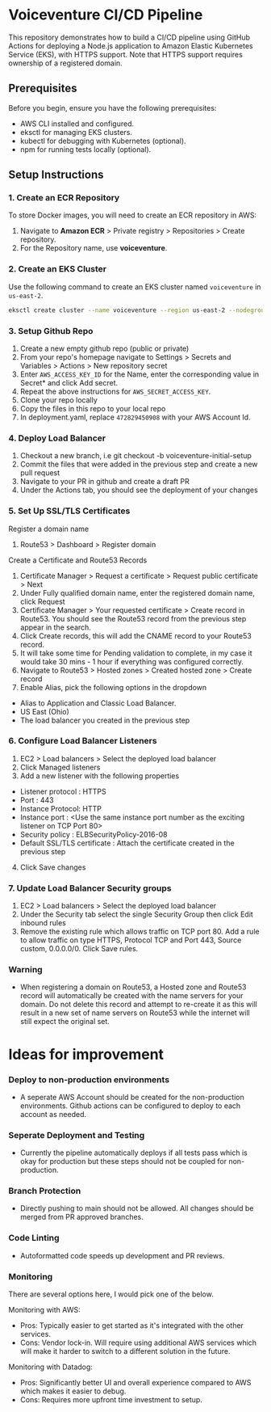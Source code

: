# Voiceventure CI/CD Pipeline

This repository demonstrates how to build a CI/CD pipeline using GitHub Actions for deploying a Node.js application to Amazon Elastic Kubernetes Service (EKS), with HTTPS support. Note that HTTPS support requires ownership of a registered domain.

## Prerequisites

Before you begin, ensure you have the following prerequisites:

- AWS CLI installed and configured.
- eksctl for managing EKS clusters.
- kubectl for debugging with Kubernetes (optional).
- npm for running tests locally (optional).

## Setup Instructions

### 1. Create an ECR Repository

To store Docker images, you will need to create an ECR repository in AWS:

1. Navigate to **Amazon ECR** > Private registry > Repositories > Create repository.
3. For the Repository name, use **voiceventure**.

### 2. Create an EKS Cluster

Use the following command to create an EKS cluster named `voiceventure` in `us-east-2`. 

```bash
eksctl create cluster --name voiceventure --region us-east-2 --nodegroup-name linux-nodes --node-type t2.micro --nodes 2
```

### 3. Setup Github Repo
1. Create a new empty github repo (public or private)
2. From your repo's homepage navigate to Settings > Secrets and Variables > Actions > New repository secret
3. Enter ```AWS_ACCESS_KEY_ID``` for the Name, enter the corresponding value in Secret* and click Add secret.
4. Repeat the above instructions for ```AWS_SECRET_ACCESS_KEY```.
5. Clone your repo locally
6. Copy the files in this repo to your local repo
7. In deployment.yaml, replace `472829450908` with your AWS Account Id.

### 4. Deploy Load Balancer
1. Checkout a new branch, i.e git checkout -b voiceventure-initial-setup
2. Commit the files that were added in the previous step and create a new pull request 
3. Navigate to your PR in github and create a draft PR
4. Under the Actions tab, you should see the deployment of your changes

### 5. Set Up SSL/TLS Certificates
Register a domain name 
1. Route53 > Dashboard > Register domain

Create a Certificate and Route53 Records
1. Certificate Manager > Request a certificate > Request public certificate > Next
2. Under Fully qualified domain name, enter the registered domain name, click Request
4. Certificate Manager > Your requested certificate > Create record in Route53. You should see the Route53 record from the previous step appear in the search.
5. Click Create records, this will add the CNAME record to your Route53 record.
6. It will take some time for Pending validation to complete, in my case it would take 30 mins - 1 hour if everything was configured correctly.
7. Navigate to Route53 > Hosted zones > Created hosted zone > Create record
8. Enable Alias, pick the following options in the dropdown
- Alias to Application and Classic Load Balancer.
- US East (Ohio)
- The load balancer you created in the previous step





### 6. Configure Load Balancer Listeners 
1. EC2 > Load balancers > Select the deployed load balancer
2. Click Managed listeners
3. Add a new listener with the following properties
- Listener protocol : HTTPS
- Port : 443
- Instance Protocol: HTTP
- Instance port : <Use the same instance port number as the exciting listener on TCP Port 80>
- Security policy : ELBSecurityPolicy-2016-08
- Default SSL/TLS certificate : Attach the certificate created in the previous step
4. Click Save changes

### 7. Update Load Balancer Security groups
1. EC2 > Load balancers > Select the deployed load balancer
2. Under the Security tab select the single Security Group then click Edit inbound rules
3. Remove the existing rule which allows traffic on TCP port 80. Add a rule to allow traffic on type HTTPS, Protocol TCP and Port 443, Source custom, 0.0.0.0/0. Click Save rules.

### Warning
- When registering a domain on Route53, a Hosted zone and Route53 record will automatically be created with the name servers for your domain. Do not delete this record and attempt to re-create it as this will result in a new set of name servers on Route53 while the internet will still expect the original set.
 
# Ideas for improvement
### Deploy to non-production environments  
- A seperate AWS Account should be created for the non-production environments. Github actions can be configured to deploy to each account as needed.
### Seperate Deployment and Testing
- Currently the pipeline automatically deploys if all tests pass which is okay for production but these steps should not be coupled for non-production.
### Branch Protection 
- Directly pushing to main should not be allowed. All changes should be merged from PR approved branches.
### Code Linting 
- Autoformatted code speeds up development and PR reviews.
### Monitoring 
There are several options here, I would pick one of the below.

Monitoring with AWS:
- Pros: Typically easier to get started as it's integrated with the other services.
- Cons: Vendor lock-in. Will require using additional AWS services which will make it harder to switch to a different solution in the future.
  
Monitoring with Datadog:
- Pros: Significantly better UI and overall experience compared to AWS which makes it easier to debug.
- Cons: Requires more upfront time investment to setup. 

 


